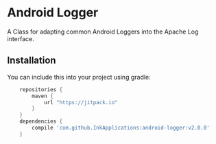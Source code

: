 Android Logger
==============

A Class for adapting common Android Loggers into the Apache Log interface.

Installation
------------

You can include this into your project using gradle:

```groovy
    repositories {
        maven {
            url "https://jitpack.io"
        }
    }
    dependencies {
        compile 'com.github.InkApplications:android-logger:v2.0.0'
    }
```

